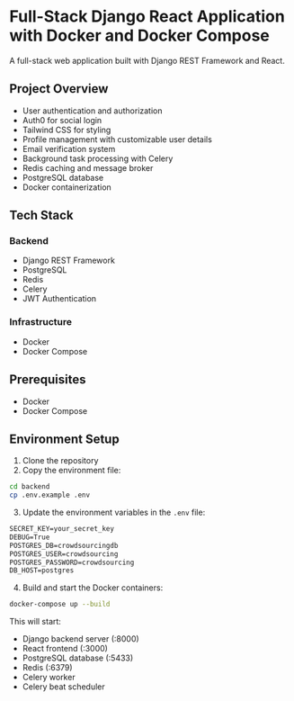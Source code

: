 # Full-Stack Django React Application with Docker and Docker Compose

A full-stack web application built with Django REST Framework and React.

## Project Overview

- User authentication and authorization
- Auth0 for social login
- Tailwind CSS for styling
- Profile management with customizable user details
- Email verification system
- Background task processing with Celery
- Redis caching and message broker
- PostgreSQL database
- Docker containerization

## Tech Stack

### Backend
- Django REST Framework
- PostgreSQL
- Redis
- Celery
- JWT Authentication

### Infrastructure  
- Docker
- Docker Compose

## Prerequisites

- Docker
- Docker Compose

## Environment Setup

1. Clone the repository
2. Copy the environment file:
```bash
cd backend
cp .env.example .env
```

3. Update the environment variables in the `.env` file:
```markdown
SECRET_KEY=your_secret_key
DEBUG=True
POSTGRES_DB=crowdsourcingdb
POSTGRES_USER=crowdsourcing
POSTGRES_PASSWORD=crowdsourcing
DB_HOST=postgres
```

4. Build and start the Docker containers:
```bash
docker-compose up --build
```

This will start:

* Django backend server (:8000)
* React frontend (:3000)
* PostgreSQL database (:5433)
* Redis (:6379)
* Celery worker
* Celery beat scheduler
